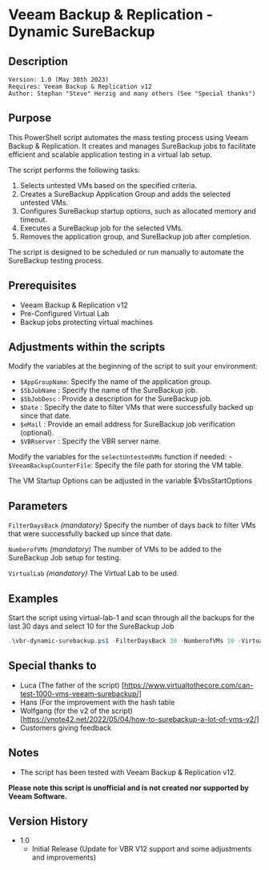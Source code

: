 # Veeam Backup & Replication - Dynamic SureBackup

## Description
~~~~
Version: 1.0 (May 30th 2023)
Requires: Veeam Backup & Replication v12
Author: Stephan "Steve" Herzig and many others (See "Special thanks")
~~~~

## Purpose
This PowerShell script automates the mass testing process using Veeam Backup & Replication. It creates and manages SureBackup jobs to facilitate efficient and scalable application testing in a virtual lab setup.

The script performs the following tasks:

1. Selects untested VMs based on the specified criteria.
2. Creates a SureBackup Application Group and adds the selected untested VMs.
3. Configures SureBackup startup options, such as allocated memory and timeout.
4. Executes a SureBackup job for the selected VMs.
4. Removes the application group, and SureBackup job after completion.

The script is designed to be scheduled or run manually to automate the SureBackup testing process.

## Prerequisites

- Veeam Backup & Replication v12
- Pre-Configured Virtual Lab
- Backup jobs protecting virtual machines

## Adjustments within the scripts

Modify the variables at the beginning of the script to suit your environment:

   - `$AppGroupName`: Specify the name of the application group.
   - `$SbJobName`   : Specify the name of the SureBackup job.
   - `$SbJobDesc`   : Provide a description for the SureBackup job.
   - `$Date`        : Specify the date to filter VMs that were successfully backed up since that date.
   - `$eMail`       : Provide an email address for SureBackup job verification (optional).
   - `$VBRserver`   : Specify the VBR server name.

Modify the variables for the `selectUntestedVMs` function if needed:
      - `$VeeamBackupCounterFile`: Specify the file path for storing the VM table.

The VM Startup Options can be adjusted in the variable $VbsStartOptions

## Parameters
  
  `FilterDaysBack`
_(mandatory)_ Specify the number of days back to filter VMs that were successfully backed up since that date.

  `NumberofVMs`
_(mandatory)_ The number of VMs to be added to the SureBackup Job setup for testing.

`VirtualLab`
_(mandatory)_ The Virtual Lab to be used.

## Examples

Start the script using virtual-lab-1 and scan through all the backups for the last 30 days and select 10 for the SureBackup Job
```powershell
.\vbr-dynamic-surebackup.ps1 -FilterDaysBack 30 -NumberofVMs 10 -VirtualLab virtual-lab-1
```

## Special thanks to
- Luca (The father of the script) [https://www.virtualtothecore.com/can-test-1000-vms-veeam-surebackup/]
- Hans (For the improvement with the hash table
- Wolfgang (for the v2 of the script) [https://vnote42.net/2022/05/04/how-to-surebackup-a-lot-of-vms-v2/]
- Customers giving feedback

## Notes

- The script has been tested with Veeam Backup & Replication v12.

**Please note this script is unofficial and is not created nor supported by Veeam Software.**

## Version History
- 1.0
  - Initial Release (Update for VBR V12 support and some adjustments and improvements)
